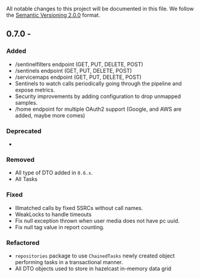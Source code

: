 All notable changes to this project will be documented in this file.
We follow the [Semantic Versioning 2.0.0](http://semver.org/) format.

## 0.7.0 -

### Added
 * /sentinelfilters endpoint (GET, PUT, DELETE, POST)
 * /sentinels endpoint (GET, PUT, DELETE, POST) 
 * /servicemaps endpoint (GET, PUT, DELETE, POST)
 * Sentinels to watch calls periodically going through the pipeline and expose metrics.
 * Security improvements by adding configuration to drop unmapped samples.
 * /home endpoint for multiple OAuth2 support (Google, and AWS are added, maybe more comes)

### Deprecated
 - 

### Removed
 * All type of DTO added in `0.6.x`.
 * All Tasks 


### Fixed
 * Illmatched calls by fixed SSRCs without call names.
 * WeakLocks to handle timeouts
 * Fix null exception thrown when user media does not have pc uuid.
 * Fix null tag value in report counting.

### Refactored
 * `repositories` package to use `ChainedTasks` newly created object performing tasks in a transactional manner.
 * All DTO objects used to store in hazelcast in-memory data grid
